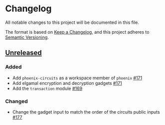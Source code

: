 # Changelog

All notable changes to this project will be documented in this file.

The format is based on [Keep a Changelog](https://keepachangelog.com/en/1.0.0/),
and this project adheres to [Semantic Versioning](https://semver.org/spec/v2.0.0.html).

## [Unreleased]

### Added

- Add `phoenix-circuits` as a workspace member of `phoenix` [#171]
- Add elgamal encryption and decryption gadgets [#171]
- Add the `transaction` module [#169]

### Changed

- Change the gadget input to match the order of the circuits public inputs [#177]

<!-- ISSUES -->
[#177]: https://github.com/dusk-network/phoenix/issues/177
[#171]: https://github.com/dusk-network/phoenix/issues/171
[#169]: https://github.com/dusk-network/phoenix/issues/169

<!-- VERSIONS -->
[Unreleased]: https://github.com/dusk-network/phoenix/compare/v0.27.0...HEAD
